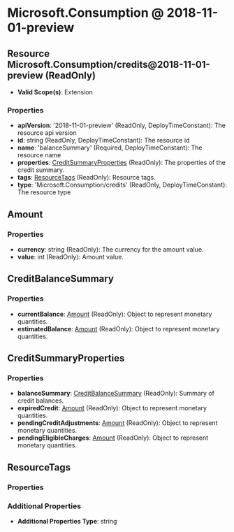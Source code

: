# Microsoft.Consumption @ 2018-11-01-preview

## Resource Microsoft.Consumption/credits@2018-11-01-preview (ReadOnly)
* **Valid Scope(s)**: Extension
### Properties
* **apiVersion**: '2018-11-01-preview' (ReadOnly, DeployTimeConstant): The resource api version
* **id**: string (ReadOnly, DeployTimeConstant): The resource id
* **name**: 'balanceSummary' (Required, DeployTimeConstant): The resource name
* **properties**: [CreditSummaryProperties](#creditsummaryproperties) (ReadOnly): The properties of the credit summary.
* **tags**: [ResourceTags](#resourcetags) (ReadOnly): Resource tags.
* **type**: 'Microsoft.Consumption/credits' (ReadOnly, DeployTimeConstant): The resource type

## Amount
### Properties
* **currency**: string (ReadOnly): The currency for the amount value.
* **value**: int (ReadOnly): Amount value.

## CreditBalanceSummary
### Properties
* **currentBalance**: [Amount](#amount) (ReadOnly): Object to represent monetary quantities.
* **estimatedBalance**: [Amount](#amount) (ReadOnly): Object to represent monetary quantities.

## CreditSummaryProperties
### Properties
* **balanceSummary**: [CreditBalanceSummary](#creditbalancesummary) (ReadOnly): Summary of credit balances.
* **expiredCredit**: [Amount](#amount) (ReadOnly): Object to represent monetary quantities.
* **pendingCreditAdjustments**: [Amount](#amount) (ReadOnly): Object to represent monetary quantities.
* **pendingEligibleCharges**: [Amount](#amount) (ReadOnly): Object to represent monetary quantities.

## ResourceTags
### Properties
### Additional Properties
* **Additional Properties Type**: string

